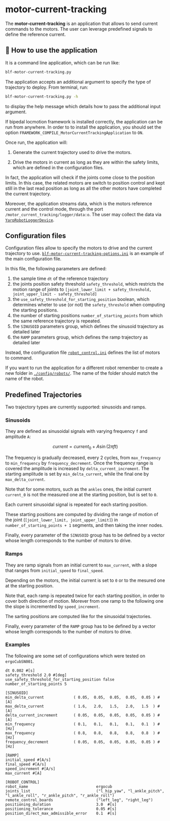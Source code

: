 # motor-current-tracking
The **motor-current-tracking** is an application that allows to send current commands
to the motors. The user can leverage predefined signals to define the reference current.

## 🏃 How to use the application
It is a command line application, which can be run like:

```sh 
blf-motor-current-tracking.py
```

The application accepts an additional argument to specify the type of trajectory to deploy.
From terminal, run:

```sh 
blf-motor-current-tracking.py -h
```

to display the help message which details how to pass the additional input argument.

If bipedal locmotion framework is installed correctly, the application can be run from anywhere. In order to 
to install the application, you should set the option `FRAMEWORK_COMPILE_MotorCurrentTrackingApplication` to `ON`.

Once run, the application will:

1. Generate the current trajectory used to drive the motors.

2. Drive the motors in current as long as they are within the safety limits, which are defined in the configuration files.

In fact, the application will check if the joints come close to the position limits. In this case, the related motors are switch to position control
and kept still in the last read position as long as all the other motors have completed the current trajectory. 

Moreover, the application streams data, which is the motors reference current and the control mode, through the port
`/motor_current_tracking/logger/data:o`. The user may collect the data via [`YarpRobotLoggerDevice`](../../devices/YarpRobotLoggerDevice).

## Configuration files
Configuration files allow to specify the motors to drive and the current trajectory to use. 
[`blf-motor-current-tracking-options.ini`](./config/robots/ergoCubSN001/blf-motor-current-tracking-options.ini) is an example of the main configuration file.

In this file, the following parameters are defined:

1. the sample time `dt` of the reference trajectory
2. the joints position safety threshold `safety_threshold`, which restricts the motion range of joints to `[joint_lower_limit + safety_threshold, joint_upper_limit - safety_threshold]`
3. the `use_safety_threshold_for_starting_position` boolean, which determines wheter to use (or not) the `safety_threshold` when computing the starting positions.
4. the number of starting positions `number_of_starting_points` from which the same reference trajectory is repeated.
5. the `SINUSOID` parameters group, which defines the sinusoid trajectory as detailed later
6. the `RAMP` parameters group, which defines the ramp trajectory as detailed later

Instead, the configuration file [`robot_control.ini`](./config/robots/ergoCubSN001/blf_motor_current_tracking/robot_control.ini) defines the list of motors to command.

If you want to run the application for a different robot remember to create a new folder in
[`./config/robots/`](./config/robots). The name of the folder should match the name of the robot.

## Predefined Trajectories
Two trajectory types are currently supported: sinusoids and ramps.

### Sinusoids

They are defined as sinusoidal signals with varying frequency `f` and amplitude `A`:

```math

current = current_0 + A \sin (2 \pi f t)

```

The frequency is gradually decreased, every 2 cycles, from `max_frequency` to `min_frequency` by `frequency_decrement`.
Once the frequency range is covered the amplitude is increased by `delta_current_increment`. 
The starting amplitude is set by `min_delta_current`, while the final one by `max_delta_current`.

Note that for some motors, such as the `ankles` ones, the initial current `current_0` is not the measured one 
at the starting position, but is set to `0`.

Each current sinusoidal signal is repeated for each starting position. 

These starting positions are computed by dividing the range of motion of the joint 
(`[joint_lower_limit, joint_upper_limit]`) in `number_of_starting_points + 1` segments, and
then taking the inner nodes.

Finally, every parameter of the `SINUSOID` group has to be defined by a vector whose length corresponds to the number
of motors to drive.


### Ramps

They are ramp signals from an initial current to `max_current`, with a slope that ranges from `initial_speed` to `final_speed`. 

Depending on the motors, the initial current is set to `0` or to the mesured one at the starting position.

Note that, each ramp is repeated twice for each starting position, in order to cover both direction of motion. 
Morever from one ramp to the following one the slope is incremented by `speed_increment`.

The sarting positions are computed like for the sinusoidal trajectories.

Finally, every parameter of the `RAMP` group has to be defined by a vector whose length corresponds to the number
of motors to drive.

### Examples

The following are some set of configurations which were tested on `ergoCubSN001`.

```
dt 0.002 #[s]
safety_threshold 2.0 #[deg]
use_safety_threshold_for_starting_position false
number_of_starting_points 5

[SINUSOID]
min_delta_current             ( 0.05,  0.05,  0.05,  0.05,  0.05 ) #[A]
max_delta_current             ( 1.6,   2.0,   1.5,   2.0,   1.5  ) #[A]
delta_current_increment       ( 0.05,  0.05,  0.05,  0.05,  0.05 ) #[A]
min_frequency                 ( 0.1,   0.1,   0.1,   0.1,   0.1  ) #[Hz]
max_frequency                 ( 0.8,   0.8,   0.8,   0.8,   0.8  ) #[Hz]
frequency_decrement           ( 0.05,  0.05,  0.05,  0.05,  0.05 ) #[Hz]

[RAMP]
initial_speed #[A/s]
final_speed #[A/s]
speed_increment #[A/s]
max_current #[A]

[ROBOT_CONTROL]
robot_name                              ergocub
joints_list                             ("l_hip_yaw", "l_ankle_pitch", "l_ankle_roll", "r_ankle_pitch", "r_ankle_roll")
remote_control_boards                   ("left_leg", "right_leg")
positioning_duration                    3.0  #[s]
positioning_tolerance                   0.05 #[s]
position_direct_max_admissible_error    0.1  #[s]
```
